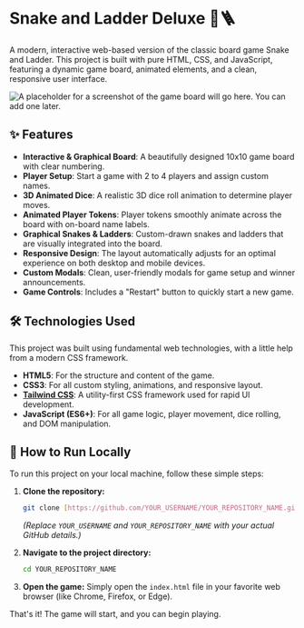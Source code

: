 # Snake and Ladder Deluxe 🐍🪜

A modern, interactive web-based version of the classic board game Snake and Ladder. This project is built with pure HTML, CSS, and JavaScript, featuring a dynamic game board, animated elements, and a clean, responsive user interface.

![A placeholder for a screenshot of the game board will go here. You can add one later.](https://via.placeholder.com/800x500.png?text=Snake+%26+Ladder+Game+Screenshot)

## ✨ Features

  * **Interactive & Graphical Board**: A beautifully designed 10x10 game board with clear numbering.
  * **Player Setup**: Start a game with 2 to 4 players and assign custom names.
  * **3D Animated Dice**: A realistic 3D dice roll animation to determine player moves.
  * **Animated Player Tokens**: Player tokens smoothly animate across the board with on-board name labels.
  * **Graphical Snakes & Ladders**: Custom-drawn snakes and ladders that are visually integrated into the board.
  * **Responsive Design**: The layout automatically adjusts for an optimal experience on both desktop and mobile devices.
  * **Custom Modals**: Clean, user-friendly modals for game setup and winner announcements.
  * **Game Controls**: Includes a "Restart" button to quickly start a new game.

## 🛠️ Technologies Used

This project was built using fundamental web technologies, with a little help from a modern CSS framework.

  * **HTML5**: For the structure and content of the game.
  * **CSS3**: For all custom styling, animations, and responsive layout.
  * **[Tailwind CSS](https://tailwindcss.com/)**: A utility-first CSS framework used for rapid UI development.
  * **JavaScript (ES6+)**: For all game logic, player movement, dice rolling, and DOM manipulation.

## 🚀 How to Run Locally

To run this project on your local machine, follow these simple steps:

1.  **Clone the repository:**

    ```bash
    git clone [https://github.com/YOUR_USERNAME/YOUR_REPOSITORY_NAME.git](https://github.com/YOUR_USERNAME/YOUR_REPOSITORY_NAME.git)
    ```

    *(Replace `YOUR_USERNAME` and `YOUR_REPOSITORY_NAME` with your actual GitHub details.)*

2.  **Navigate to the project directory:**

    ```bash
    cd YOUR_REPOSITORY_NAME
    ```

3.  **Open the game:**
    Simply open the `index.html` file in your favorite web browser (like Chrome, Firefox, or Edge).

That's it\! The game will start, and you can begin playing.